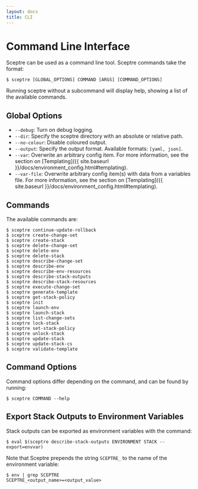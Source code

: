 ```yaml
---
layout: docs
title: CLI
---
```


# Command Line Interface

Sceptre can be used as a command line tool. Sceptre commands take the format:

```
$ sceptre [GLOBAL_OPTIONS] COMMAND [ARGS] [COMMAND_OPTIONS]
```

Running sceptre without a subcommand will display help, showing a list of the available commands.

## Global Options

- `--debug`: Turn on debug logging.
- `--dir`: Specify the sceptre directory with an absolute or relative path.
- `--no-colour`: Disable coloured output.
- `--output`: Specify the output format. Available formats: `[yaml, json]`.
- `--var`: Overwrite an arbitrary config item. For more information, see the section on [Templating]({{ site.baseurl }}/docs/environment_config.html#templating).
- `--var-file`: Overwrite arbitrary config item(s) with data from a variables file. For more information, see the section on [Templating]({{ site.baseurl }}/docs/environment_config.html#templating).


## Commands

The available commands are:

```
$ sceptre continue-update-rollback
$ sceptre create-change-set
$ sceptre create-stack
$ sceptre delete-change-set
$ sceptre delete-env
$ sceptre delete-stack
$ sceptre describe-change-set
$ sceptre describe-env
$ sceptre describe-env-resources
$ sceptre describe-stack-outputs
$ sceptre describe-stack-resources
$ sceptre execute-change-set
$ sceptre generate-template
$ sceptre get-stack-policy
$ sceptre init
$ sceptre launch-env
$ sceptre launch-stack
$ sceptre list-change-sets
$ sceptre lock-stack
$ sceptre set-stack-policy
$ sceptre unlock-stack
$ sceptre update-stack
$ sceptre update-stack-cs
$ sceptre validate-template
```


## Command Options

Command options differ depending on the command, and can be found by running:

```shell
$ sceptre COMMAND --help
```


## Export Stack Outputs to Environment Variables

Stack outputs can be exported as environment variables with the command:

```shell
$ eval $(sceptre describe-stack-outputs ENVIRONMENT STACK --export=envvar)
```

Note that Sceptre prepends the string `SCEPTRE_` to the name of the environment variable:

```shell
$ env | grep SCEPTRE
SCEPTRE_<output_name>=<output_value>
```

